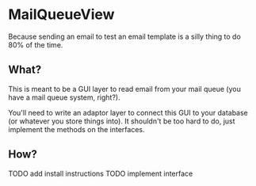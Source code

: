 MailQueueView
=============

Because sending an email to test an email template is a silly thing to do 80%
of the time.

## What?

This is meant to be a GUI layer to read email from your mail queue (you have a
mail queue system, right?).

You'll need to write an adaptor layer to connect this GUI to your database (or
whatever you store things into). It shouldn't be too hard to do, just implement
the methods on the interfaces.

## How?

TODO add install instructions
TODO implement interface
